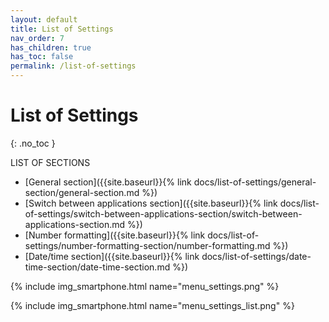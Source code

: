 ```yaml
---
layout: default
title: List of Settings
nav_order: 7
has_children: true
has_toc: false
permalink: /list-of-settings
---
```


# List of Settings
{: .no_toc }

LIST OF SECTIONS
- [General section]({{site.baseurl}}{% link docs/list-of-settings/general-section/general-section.md %})
- [Switch between applications section]({{site.baseurl}}{% link docs/list-of-settings/switch-between-applications-section/switch-between-applications-section.md %})
- [Number formatting]({{site.baseurl}}{% link docs/list-of-settings/number-formatting-section/number-formatting.md %})
- [Date/time section]({{site.baseurl}}{% link docs/list-of-settings/date-time-section/date-time-section.md %})

{% include img_smartphone.html name="menu_settings.png" %}

{% include img_smartphone.html name="menu_settings_list.png" %}